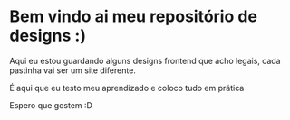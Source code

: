 # Bem vindo ai meu repositório de designs :)

Aqui eu estou guardando alguns designs frontend que acho legais, cada pastinha vai ser um site diferente.

É aqui que eu testo meu aprendizado e coloco tudo em prática

Espero que gostem :D